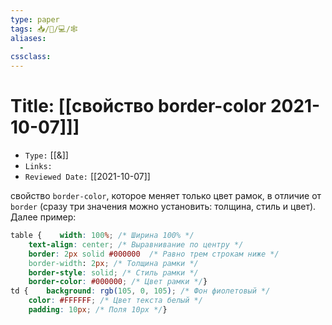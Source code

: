 ```yaml
---
type: paper
tags: 📥️/📜️/💻/🕸
aliases:
  - 
cssclass: 
---
```




# Title: **[[свойство border-color 2021-10-07]]]**
- `Type:` [[&]]
- `Links:`
- `Reviewed Date:` [[2021-10-07]]

свойство `border-color`, которое меняет только цвет рамок, в отличие от `border` (сразу три значения можно установить: толщина, стиль и цвет). Далее пример:


```css
table {    width: 100%; /* Ширина 100% */ 
	text-align: center; /* Выравнивание по центру */   
	border: 2px solid #000000  /* Равно трем строкам ниже */   
	border-width: 2px; /* Толщина рамки */   
	border-style: solid; /* Стиль рамки */   
	border-color: #000000; /* Цвет рамки */}
td {    background: rgb(105, 0, 105); /* Фон фиолетовый */  
	color: #FFFFFF; /* Цвет текста белый */ 
	padding: 10px; /* Поля 10px */}
```